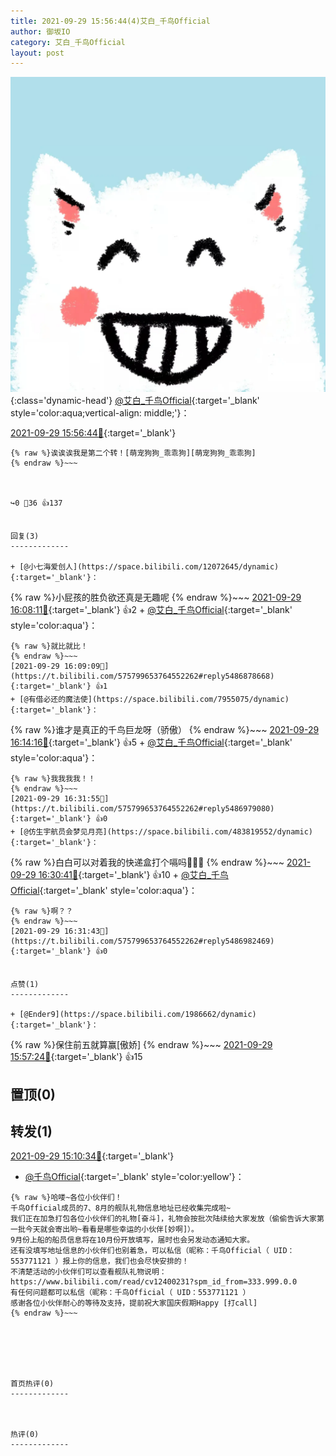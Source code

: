 ```yaml
---
title: 2021-09-29 15:56:44(4)艾白_千鸟Official
author: 御坂IO
category: 艾白_千鸟Official
layout: post
---
```


![img](/images/9ae8b9445fd0665cc014d9080156a45271be73c6.jpg){:class='dynamic-head'}
[@艾白_千鸟Official](https://space.bilibili.com/334537711/dynamic){:target='_blank' style='color:aqua;vertical-align: middle;'}：

[2021-09-29 15:56:44🔗](https://t.bilibili.com/575799653764552262){:target='_blank'}

~~~
{% raw %}诶诶诶我是第二个转！[萌宠狗狗_乖乖狗][萌宠狗狗_乖乖狗]
{% endraw %}~~~



↪️0 💬36 👍137


回复(3)
-------------

+ [@小七海爱创人](https://space.bilibili.com/12072645/dynamic){:target='_blank'}：
~~~
{% raw %}小屁孩的胜负欲还真是无趣呢
{% endraw %}~~~
[2021-09-29 16:08:11🔗](https://t.bilibili.com/575799653764552262#reply5486873806){:target='_blank'} 👍2
    + [@艾白_千鸟Official](https://space.bilibili.com/334537711/dynamic){:target='_blank' style='color:aqua'}：
~~~
{% raw %}就比就比！
{% endraw %}~~~
[2021-09-29 16:09:09🔗](https://t.bilibili.com/575799653764552262#reply5486878668){:target='_blank'} 👍1
+ [@有借必还的魔法使](https://space.bilibili.com/7955075/dynamic){:target='_blank'}：
~~~
{% raw %}谁才是真正的千鸟巨龙呀（骄傲）
{% endraw %}~~~
[2021-09-29 16:14:16🔗](https://t.bilibili.com/575799653764552262#reply5486906356){:target='_blank'} 👍5
    + [@艾白_千鸟Official](https://space.bilibili.com/334537711/dynamic){:target='_blank' style='color:aqua'}：
~~~
{% raw %}我我我我！！
{% endraw %}~~~
[2021-09-29 16:31:55🔗](https://t.bilibili.com/575799653764552262#reply5486979080){:target='_blank'} 👍0
+ [@仿生宇航员会梦见月亮](https://space.bilibili.com/483819552/dynamic){:target='_blank'}：
~~~
{% raw %}白白可以对着我的快递盒打个嗝吗🤤🤤🤤
{% endraw %}~~~
[2021-09-29 16:30:41🔗](https://t.bilibili.com/575799653764552262#reply5486972409){:target='_blank'} 👍10
    + [@艾白_千鸟Official](https://space.bilibili.com/334537711/dynamic){:target='_blank' style='color:aqua'}：
~~~
{% raw %}啊？？
{% endraw %}~~~
[2021-09-29 16:31:43🔗](https://t.bilibili.com/575799653764552262#reply5486982469){:target='_blank'} 👍0


点赞(1)
-------------

+ [@Ender9](https://space.bilibili.com/1986662/dynamic){:target='_blank'}：
~~~
{% raw %}保住前五就算赢[傲娇]
{% endraw %}~~~
[2021-09-29 15:57:24🔗](https://t.bilibili.com/575799653764552262#reply5486835287){:target='_blank'} 👍15


置顶(0)
-------------



转发(1)
-------------

[2021-09-29 15:10:34🔗](https://t.bilibili.com/575787756705076166){:target='_blank'}
+ [@千鸟Official](https://space.bilibili.com/553771121/dynamic){:target='_blank' style='color:yellow'}：
~~~
{% raw %}哈喽~各位小伙伴们！
千鸟Official成员的7、8月的舰队礼物信息地址已经收集完成啦~
我们正在加急打包各位小伙伴们的礼物[奋斗]，礼物会按批次陆续给大家发放（偷偷告诉大家第一批今天就会寄出哟~看看是哪些幸运的小伙伴[妙啊]）。
9月份上船的船员信息将在10月份开放填写，届时也会另发动态通知大家。
还有没填写地址信息的小伙伴们也别着急，可以私信（昵称：千鸟Official（ UID：553771121 ）报上你的信息，我们也会尽快安排的！
不清楚活动的小伙伴们可以查看舰队礼物说明：https://www.bilibili.com/read/cv12400231?spm_id_from=333.999.0.0
有任何问题都可以私信（昵称：千鸟Official（ UID：553771121 ）
感谢各位小伙伴耐心的等待及支持，提前祝大家国庆假期Happy [打call]
{% endraw %}~~~






首页热评(0)
-------------



热评(0)
-------------



